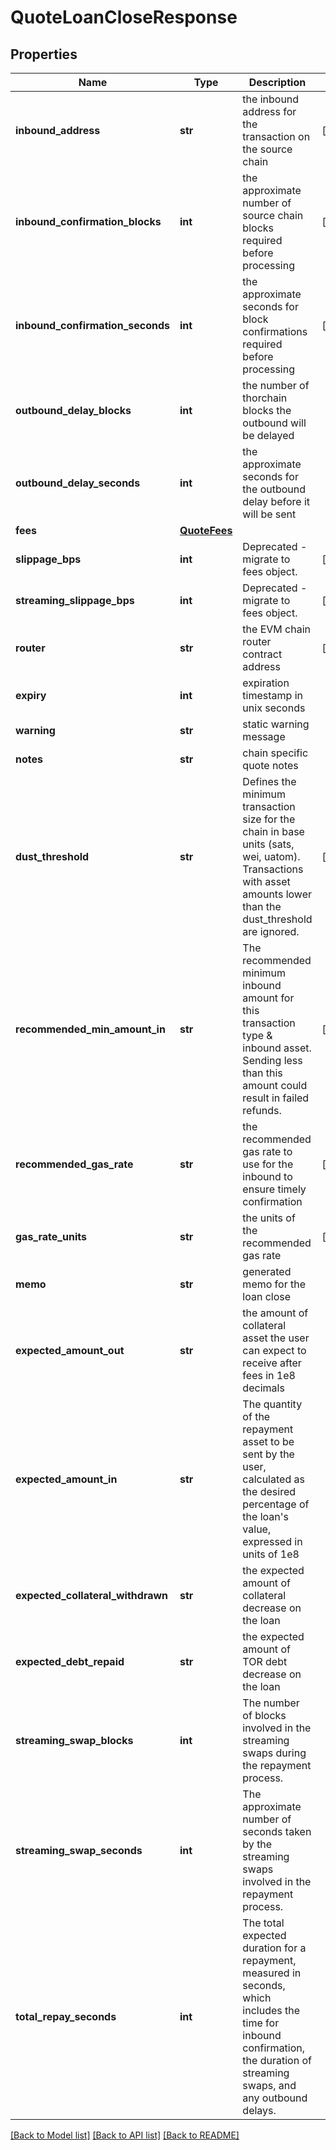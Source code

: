 # QuoteLoanCloseResponse

## Properties
Name | Type | Description | Notes
------------ | ------------- | ------------- | -------------
**inbound_address** | **str** | the inbound address for the transaction on the source chain | [optional] 
**inbound_confirmation_blocks** | **int** | the approximate number of source chain blocks required before processing | [optional] 
**inbound_confirmation_seconds** | **int** | the approximate seconds for block confirmations required before processing | [optional] 
**outbound_delay_blocks** | **int** | the number of thorchain blocks the outbound will be delayed | 
**outbound_delay_seconds** | **int** | the approximate seconds for the outbound delay before it will be sent | 
**fees** | [**QuoteFees**](QuoteFees.md) |  | 
**slippage_bps** | **int** | Deprecated - migrate to fees object. | [optional] 
**streaming_slippage_bps** | **int** | Deprecated - migrate to fees object. | [optional] 
**router** | **str** | the EVM chain router contract address | [optional] 
**expiry** | **int** | expiration timestamp in unix seconds | 
**warning** | **str** | static warning message | 
**notes** | **str** | chain specific quote notes | 
**dust_threshold** | **str** | Defines the minimum transaction size for the chain in base units (sats, wei, uatom). Transactions with asset amounts lower than the dust_threshold are ignored. | [optional] 
**recommended_min_amount_in** | **str** | The recommended minimum inbound amount for this transaction type &amp; inbound asset. Sending less than this amount could result in failed refunds. | [optional] 
**recommended_gas_rate** | **str** | the recommended gas rate to use for the inbound to ensure timely confirmation | [optional] 
**gas_rate_units** | **str** | the units of the recommended gas rate | [optional] 
**memo** | **str** | generated memo for the loan close | 
**expected_amount_out** | **str** | the amount of collateral asset the user can expect to receive after fees in 1e8 decimals | 
**expected_amount_in** | **str** | The quantity of the repayment asset to be sent by the user, calculated as the desired percentage of the loan&#x27;s value, expressed in units of 1e8 | 
**expected_collateral_withdrawn** | **str** | the expected amount of collateral decrease on the loan | 
**expected_debt_repaid** | **str** | the expected amount of TOR debt decrease on the loan | 
**streaming_swap_blocks** | **int** | The number of blocks involved in the streaming swaps during the repayment process. | 
**streaming_swap_seconds** | **int** | The approximate number of seconds taken by the streaming swaps involved in the repayment process. | 
**total_repay_seconds** | **int** | The total expected duration for a repayment, measured in seconds, which includes the time for inbound confirmation, the duration of streaming swaps, and any outbound delays. | 

[[Back to Model list]](../README.md#documentation-for-models) [[Back to API list]](../README.md#documentation-for-api-endpoints) [[Back to README]](../README.md)

